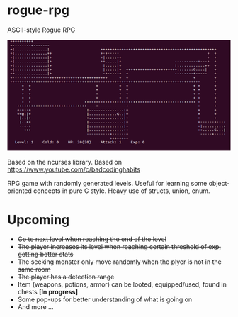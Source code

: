 # rogue-rpg
ASCII-style Rogue RPG

![Current State of the Game](doc/Rogue.PNG)

Based on the ncurses library. Based on https://www.youtube.com/c/badcodinghabits 

RPG game with randomly generated levels. Useful for learning some object-oriented concepts in pure C style. Heavy use of structs, union, enum.

# Upcoming

- ~~Go to next level when reaching the end of the level~~
- ~~The player increases its level when reaching certain threshold of exp, getting better stats~~
- ~~The seeking monster only move randomly when the plyer is not in the same room~~
- ~~The player has a detection range~~
- Item (weapons, potions, armor) can be looted, equipped/used, found in chests **[In progress]**
- Some pop-ups for better understanding of what is going on
- And more ...
